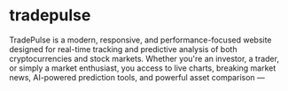 # tradepulse
 TradePulse is a modern, responsive, and performance-focused website designed for real-time tracking and predictive analysis of both cryptocurrencies and stock markets. Whether you're an investor, a trader, or simply a market enthusiast, you access to live charts, breaking market news, AI-powered prediction tools, and powerful asset comparison —
